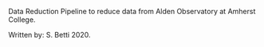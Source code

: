 Data Reduction Pipeline to reduce data from Alden Observatory at Amherst College.

Written by: S. Betti 2020.  
